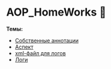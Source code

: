 # AOP_HomeWorks :green_book:
**Темы:**
- [Собственные аннотации](https://github.com/AbdulatipA/AOP_HomeWork/tree/master/src/main/java/org/example/startapplication/annotation)
- [Аспект](https://github.com/AbdulatipA/AOP_HomeWork/tree/master/src/main/java/org/example/startapplication/aspect)
- [xml-файл для логов](https://github.com/AbdulatipA/AOP_HomeWork/blob/master/src/main/resources/logback-spring.xml)
- [Логи](https://github.com/AbdulatipA/AOP_HomeWork/tree/master/logs)
